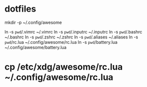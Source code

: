 dotfiles
========

mkdir -p ~/.config/awesome

ln -s `pwd`/.vimrc ~/.vimrc
ln -s `pwd`/.inputrc ~/.inputrc
ln -s `pwd`/.bashrc ~/.bashrc
ln -s `pwd`/.zshrc ~/.zshrc
ln -s `pwd`/.aliases ~/.aliases
ln -s `pwd`/rc.lua ~/.config/awesome/rc.lua
ln -s `pwd`/battery.lua ~/.config/awesome/battery.lua
# cp /etc/xdg/awesome/rc.lua ~/.config/awesome/rc.lua

